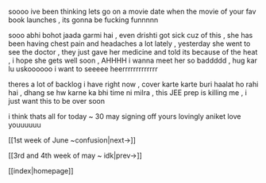 
soooo ive been thinking lets go on a movie date when the movie of your fav book launches , its gonna be fucking funnnnn

sooo abhi bohot jaada garmi hai , even drishti got sick cuz of this , she has been having chest pain and headaches a lot lately , yesterday she went to see the doctor , they just gave her medicine and told its because of the heat , i hope she gets well soon , AHHHH i wanna meet her so baddddd , hug kar lu uskoooooo 
i want to seeeee heerrrrrrrrrrrrr

theres a lot of backlog i have right now , cover karte karte buri haalat ho rahi hai , dhang se hw karne ka bhi time ni milra , this JEE prep is killing me , i just want this to be over soon

i think thats all for today ~ 30 may
signing off 
yours lovingly 
aniket 
love youuuuuu

[[1st week of June ~confusion|next->]]

[[3rd and 4th week of may ~ idk|prev->]]

[[index|homepage]]